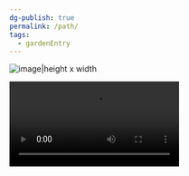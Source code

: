 ```yaml
---
dg-publish: true
permalink: /path/
tags:
  - gardenEntry
---
```


![image|height x width](/absolute-path/x/y/z.png)


![video|height x width](/absolute-path/x/y/z.mp4)
